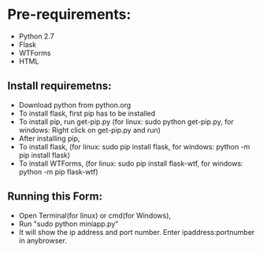 # Pre-requirements:

- Python 2.7
- Flask
- WTForms 
- HTML

## Install requiremetns:

- Download python from python.org
- To install flask, first pip has to be installed
- To install pip, run get-pip.py (for linux: sudo python get-pip.py, for windows: Right click on get-pip.py and run)
- After installing pip,
- To install flask, (for linux: sudo pip install flask, for windows: python -m pip install flask)
- To install WTForms, (for linux: sudo pip install flask-wtf, for windows: python -m pip flask-wtf)

## Running this Form:

- Open Terminal(for linux) or cmd(for Windows),
- Run "sudo python miniapp.py"
- It will show the ip address and port number. Enter ipaddress:portnumber in anybrowser.
